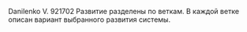 Danilenko V. 921702
Развитие разделены по веткам. В каждой ветке описан вариант выбранного развития системы.
